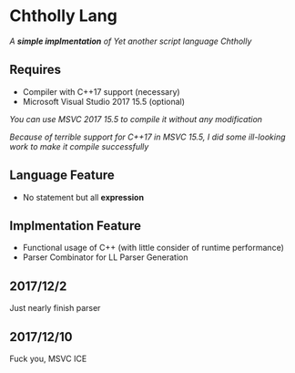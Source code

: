 # Chtholly Lang
*A **simple implmentation** of Yet another script language Chtholly*

## Requires
* Compiler with C++17 support (necessary)
* Microsoft Visual Studio 2017 15.5 (optional)

*You can use MSVC 2017 15.5 to compile it without any modification*

*Because of terrible support for C++17 in MSVC 15.5, I did some ill-looking work to make it compile successfully*

## Language Feature
* No statement but all **expression**

## Implmentation Feature
* Functional usage of C++ (with little consider of runtime performance)
* Parser Combinator for LL Parser Generation

## 2017/12/2
Just nearly finish parser

## 2017/12/10
Fuck you, MSVC ICE